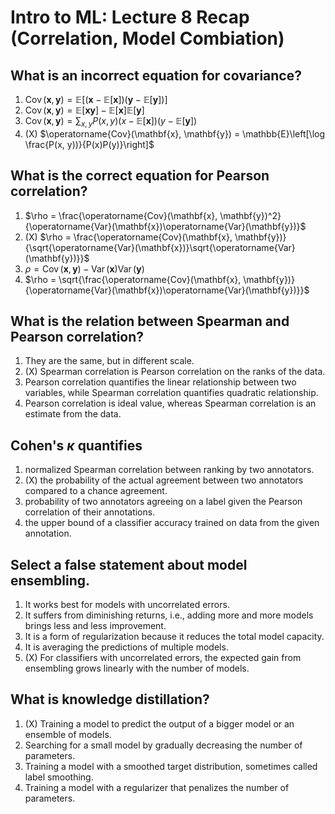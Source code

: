 # Intro to ML: Lecture 8 Recap (Correlation, Model Combiation)

## What is an **incorrect** equation for covariance?

1. $\operatorname{Cov}(\mathbf{x}, \mathbf{y}) = \mathbb{E}\left[ (\mathbf{x} - \mathbb{E}[\mathbf{x}])(\mathbf{y} - \mathbb{E}[\mathbf{y}]) \right]$
2. $\operatorname{Cov}(\mathbf{x}, \mathbf{y}) = \mathbb{E}[\mathbf{x}\mathbf{y}] - \mathbb{E}[\mathbf{x}]\mathbb{E}[\mathbf{y}]$
3. $\operatorname{Cov}(\mathbf{x}, \mathbf{y}) = \sum_{x,y} P(x, y)(x - \mathbb{E}[\mathbf{x}]) (y - \mathbb{E}[\mathbf{y}])$
4. (X) $\operatorname{Cov}(\mathbf{x}, \mathbf{y}) = \mathbb{E}\left[\log \frac{P(x, y))}{P(x)P(y)}\right]$


## What is the correct equation for Pearson correlation?

1. $\rho = \frac{\operatorname{Cov}(\mathbf{x}, \mathbf{y})^2}{\operatorname{Var}(\mathbf{x})\operatorname{Var}(\mathbf{y})}$
2. (X) $\rho = \frac{\operatorname{Cov}(\mathbf{x}, \mathbf{y})}{\sqrt{\operatorname{Var}(\mathbf{x})}\sqrt{\operatorname{Var}(\mathbf{y})}}$
3. $\rho = \operatorname{Cov}(\mathbf{x}, \mathbf{y}) - \operatorname{Var}(\mathbf{x})\operatorname{Var}(\mathbf{y})$
4. $\rho = \sqrt{\frac{\operatorname{Cov}(\mathbf{x}, \mathbf{y})}{\operatorname{Var}(\mathbf{x})\operatorname{Var}(\mathbf{y})}}$


## What is the relation between Spearman and Pearson correlation?

1. They are the same, but in different scale.
2. (X) Spearman correlation is Pearson correlation on the ranks of the data.
3. Pearson correlation quantifies the linear relationship between two variables, while Spearman correlation quantifies quadratic relationship.
4. Pearson correlation is ideal value, whereas Spearman correlation is an estimate from the data.


## Cohen's $\kappa$ quantifies

1. normalized Spearman correlation between ranking by two annotators.
2. (X) the probability of the actual agreement between two annotators compared to a chance agreement.
3. probability of two annotators agreeing on a label given the Pearson correlation of their annotations.
4. the upper bound of a classifier accuracy trained on data from the given annotation.


## Select a **false** statement about model ensembling.

1. It works best for models with uncorrelated errors.
2. It suffers from diminishing returns, i.e., adding more and more models brings less and less improvement.
3. It is a form of regularization because it reduces the total model capacity.
4. It is averaging the predictions of multiple models.
5. (X) For classifiers with uncorrelated errors, the expected gain from ensembling grows linearly with the number of models.


## What is knowledge distillation?

1. (X) Training a model to predict the output of a bigger model or an ensemble of models.
2. Searching for a small model by gradually decreasing the number of parameters.
3. Training a model with a smoothed target distribution, sometimes called label smoothing.
4. Training a model with a regularizer that penalizes the number of parameters.


